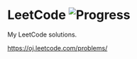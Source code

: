 # LeetCode ![Progress](https://img.shields.io/badge/progress-232%2F335-green.svg?style=flat-square)

My LeetCode solutions.

https://oj.leetcode.com/problems/
